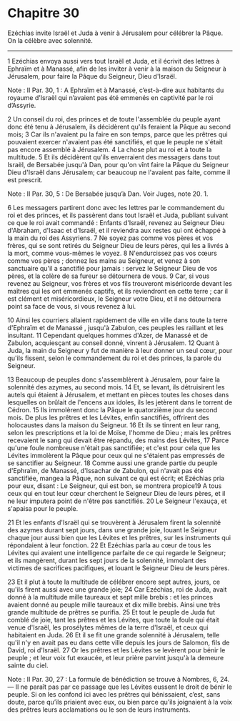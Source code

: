 # Chapitre 30

Ezéchias invite Israël et Juda à venir à Jérusalem pour célébrer la Pâque.
On la célèbre avec solennité.

***

1 Ezéchias envoya aussi vers tout Israël et Juda, et il écrivit des lettres à Ephraïm et à Manassé, afin de les inviter à venir à la maison du Seigneur à Jérusalem, pour faire la Pâque du Seigneur, Dieu d'Israël.

<span class="bible-note">Note : </span> II Par. 30, 1 : A Ephraïm et à Manassé, c’est-à-dire aux habitants du royaume d’Israël qui n’avaient pas été emmenés en captivité par le roi d’Assyrie.

2 Un conseil du roi, des princes et de toute l'assemblée du peuple ayant donc été tenu à Jérusalem, ils décidèrent qu'ils feraient la Pâque au second mois; 3 Car ils n'avaient pu la faire en son temps, parce que les prêtres qui pouvaient exercer n'avaient pas été sanctifiés, et que le peuple ne s'était pas encore assemblé à Jérusalem. 4 La chose plut au roi et à toute la multitude. 5 Et ils décidèrent qu'ils enverraient des messagers dans tout Israël, de Bersabée jusqu'à Dan, pour qu'on vînt faire la Pâque du Seigneur Dieu d'Israël dans Jérusalem; car beaucoup ne l'avaient pas faite, comme il est prescrit.

<span class="bible-note">Note : </span> II Par. 30, 5 : De Bersabée jusqu’à Dan. Voir Juges, note 20. 1.


6 Les messagers partirent donc avec les lettres par le commandement du roi et des princes, et ils passèrent dans tout Israël et Juda, publiant suivant ce que le roi avait commandé : Enfants d'Israël, revenez au Seigneur Dieu d'Abraham, d'Isaac et d'Israël, et il reviendra aux restes qui ont échappé à la main du roi des Assyriens. 7 Ne soyez pas comme vos pères et vos frères, qui se sont retirés du Seigneur Dieu de leurs pères, qui les a livrés à la mort, comme vous-mêmes le voyez. 8 N'endurcissez pas vos cœurs comme vos pères ; donnez les mains au Seigneur, et venez à son sanctuaire qu'il a sanctifié pour jamais : servez le Seigneur Dieu de vos pères, et la colère de sa fureur se détournera de vous. 9 Car, si vous revenez au Seigneur, vos frères et vos fils trouveront miséricorde devant les maîtres qui les ont emmenés captifs, et ils reviendront en cette terre ; car il est clément et miséricordieux, le Seigneur votre Dieu, et il ne détournera point sa face de vous, si vous revenez à lui.


10 Ainsi les courriers allaient rapidement de ville en ville dans toute la terre d'Ephraïm et de Manassé , jusqu'à Zabulon, ces peuples les raillant et les insultant. 11 Cependant quelques hommes d'Azer, de Manassé et de Zabulon, acquiesçant au conseil donné, vinrent à Jérusalem. 12 Quant à Juda, la main du Seigneur y fut de manière à leur donner un seul cœur, pour qu'ils fissent, selon le commandement du roi et des princes, la parole du Seigneur.


13 Beaucoup de peuples donc s'assemblèrent à Jérusalem, pour faire la solennité des azymes, au second mois. 14 Et, se levant, ils détruisirent les autels qui étaient à Jérusalem, et mettant en pièces toutes les choses dans lesquelles on brûlait de l'encens aux idoles, ils les jetèrent dans le torrent de Cédron. 15 Ils immolèrent donc la Pâque le quatorzième jour du second mois. De plus les prêtres et les Lévites, enfin sanctifiés, offrirent des holocaustes dans la maison du Seigneur. 16 Et ils se tinrent en leur rang, selon les prescriptions et la loi de Moïse, l'homme de Dieu ; mais les prêtres recevaient le sang qui devait être répandu, des mains des Lévites, 17 Parce qu'une foule nombreuse n'était pas sanctifiée; et c'est pour cela que les Lévites immolèrent la Pâque pour ceux qui ne s'étaient pas empressés de se sanctifier au Seigneur. 18 Comme aussi une grande partie du peuple d'Ephraïm, de Manassé, d'Issachar de Zabulon, qui n'avait pas été sanctifiée, mangea la Pâque, non suivant ce qui est écrit; et
Ezéchias pria pour eux, disant : Le Seigneur, qui est bon, se montrera propice19 A tous ceux qui en tout leur cœur cherchent le Seigneur Dieu de leurs pères, et il ne leur imputera point de n'être pas sanctifiés. 20 Le Seigneur l'exauça, et s'apaisa pour le peuple.


21 Et les enfants d'Israël qui se trouvèrent à Jérusalem firent la solennité des azymes durant sept jours, dans une grande joie, louant le Seigneur chaque jour aussi bien que les Lévites et les prêtres, sur les instruments qui répondaient à leur fonction. 22 Et Ezéchias parla au cœur de tous les Lévites qui avaient une intelligence parfaite de ce qui regarde le Seigneur; et ils mangèrent, durant les sept jours de la solennité, immolant des victimes de sacrifices pacifiques, et louant le Seigneur Dieu de leurs pères.


23 Et il plut à toute la multitude de célébrer encore sept autres, jours, ce qu'ils firent aussi avec une grande joie; 24 Car Ezéchias, roi de Juda, avait donné à la multitude mille taureaux et sept mille brebis : et les princes avaient donné au peuple mille taureaux et dix mille brebis. Ainsi une très grande multitude de prêtres se purifia. 25 Et tout le peuple de Juda fut comblé de joie, tant les prêtres et les Lévites, que toute la foule qui était venue d'Israël, les prosélytes mêmes de la terre d'Israël, et ceux qui habitaient en Juda. 26 Et il se fit une grande solennité à Jérusalem, telle qu'il n'y en avait pas eu dans cette ville depuis les jours de Salomon, fils de David, roi d'Israël. 27 Or les prêtres et les Lévites se levèrent pour bénir le peuple ; et leur voix fut exaucée, et leur prière parvint jusqu'à la demeure sainte du ciel.

<span class="bible-note">Note : </span> II Par. 30, 27 : La formule de bénédiction se trouve à Nombres, 6, 24. ― Il ne paraît pas par ce passage que les Lévites eussent le droit de bénir le peuple. Si on les confond ici avec les prêtres qui bénissaient, c’est, sans doute, parce qu’ils priaient avec eux, ou bien parce qu’ils joignaient à la voix des prêtres leurs acclamations ou le son de leurs instruments.

